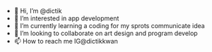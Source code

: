 - 👋 Hi, I’m @dictik
- 👀 I’m interested in app development
- 🌱 I’m currently learning a coding for my sprots communicate idea
- 💞️ I’m looking to collaborate on art design and program develop
- 📫 How to reach me IG@dictikkwan

<!---
dictik/dictik is a ✨ special ✨ repository because its `README.md` (this file) appears on your GitHub profile.
You can click the Preview link to take a look at your changes.
--->
